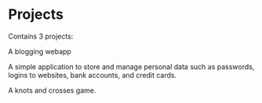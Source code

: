 # Projects

Contains 3 projects:

A blogging webapp

A simple application to store and manage personal data such as passwords,
logins to websites, bank accounts, and credit cards.

A knots and crosses game. 
